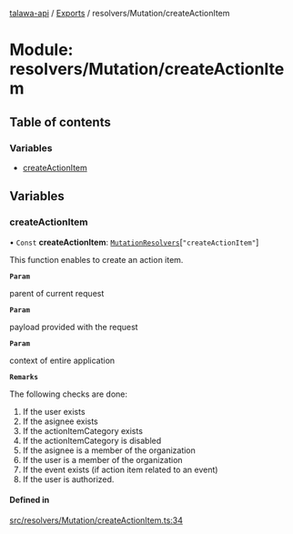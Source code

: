 [talawa-api](../README.md) / [Exports](../modules.md) / resolvers/Mutation/createActionItem

# Module: resolvers/Mutation/createActionItem

## Table of contents

### Variables

- [createActionItem](resolvers_Mutation_createActionItem.md#createactionitem)

## Variables

### createActionItem

• `Const` **createActionItem**: [`MutationResolvers`](types_generatedGraphQLTypes.md#mutationresolvers)[``"createActionItem"``]

This function enables to create an action item.

**`Param`**

parent of current request

**`Param`**

payload provided with the request

**`Param`**

context of entire application

**`Remarks`**

The following checks are done:
1. If the user exists
3. If the asignee exists
4. If the actionItemCategory exists
5. If the actionItemCategory is disabled
6. If the asignee is a member of the organization
7. If the user is a member of the organization
8. If the event exists (if action item related to an event)
9. If the user is authorized.

#### Defined in

[src/resolvers/Mutation/createActionItem.ts:34](https://github.com/PalisadoesFoundation/talawa-api/blob/c766886/src/resolvers/Mutation/createActionItem.ts#L34)
